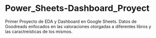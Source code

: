 # Power_Sheets-Dashboard_Proyect
Primer Proyecto de EDA y Dashboard en Google Sheets.
Datos de Goodreads enfocados en las valoraciones otorgadas a diferentes libros y las caractreísticas de los mismos.
